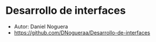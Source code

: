 # Desarrollo de interfaces
- Autor: Daniel Noguera
- https://github.com/DNogueraa/Desarrollo-de-interfaces
